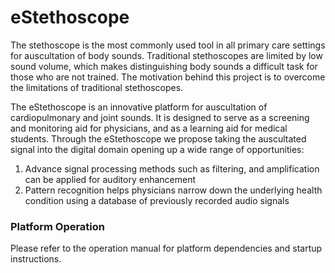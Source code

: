 # eStethoscope
The stethoscope is the most commonly used tool in all primary care settings for auscultation of body sounds. Traditional stethoscopes are limited by low sound volume, which makes distinguishing body sounds a difficult task for those who are not trained. The motivation behind this project is to overcome the limitations of traditional stethoscopes.

The eStethoscope is an innovative platform for auscultation of cardiopulmonary and joint sounds. It is designed to serve as a screening and monitoring aid for physicians, and as a learning aid for medical students. Through the eStethoscope we propose taking the auscultated signal into the digital domain opening up a wide range of opportunities:
1. Advance signal processing methods such as filtering, and amplification can be applied for auditory enhancement
2. Pattern recognition helps physicians narrow down the underlying health condition using a database of previously recorded audio signals

### Platform Operation
Please refer to the operation manual for platform dependencies and startup instructions.
